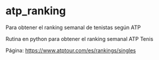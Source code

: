# atp_ranking
Para obtener el ranking semanal de tenistas según ATP

Rutina en python para obtener el ranking semanal ATP Tenis

Página: https://www.atptour.com/es/rankings/singles

